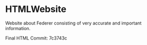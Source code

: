 # HTMLWebsite

Website about Federer consisting of very accurate and important information.

Final HTML Commit: 7c3743c
